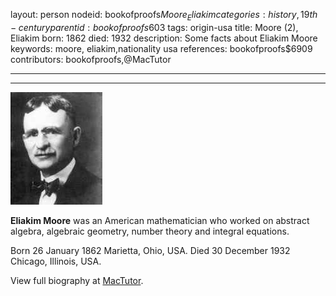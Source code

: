 layout: person
nodeid: bookofproofs$Moore_Eliakim
categories: history,19th-century
parentid: bookofproofs$603
tags: origin-usa
title: Moore (2), Eliakim
born: 1862
died: 1932
description: Some facts about Eliakim Moore
keywords: moore, eliakim,nationality usa
references: bookofproofs$6909
contributors: bookofproofs,@MacTutor

---


---

![Moore_Eliakim.jpg](https://github.com/bookofproofs/bookofproofs.github.io/blob/main/_sources/_assets/images/portraits/Moore_Eliakim.jpg?raw=true)

**Eliakim Moore** was an American mathematician who worked on abstract algebra, algebraic geometry, number theory and integral equations.

Born 26 January 1862 Marietta, Ohio, USA. Died 30 December 1932 Chicago, Illinois, USA.


View full biography at [MacTutor](https://mathshistory.st-andrews.ac.uk/Biographies/Moore_Eliakim/).